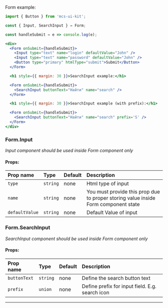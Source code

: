 Form example:

```jsx
import { Button } from 'mcs-ui-kit';

const { Input, SearchInput } = Form;

const handleSubmit = e => console.log(e);

<div>
  <Form onSubmit={handleSubmit}>
    <Input type="text" name="login" defaultValue="John" />
    <Input type="text" name="password" defaultValue="John" />
    <Button type="primary" htmlType="submit">Submit</Button>
  </Form>

  <h1 style={{ margin: 30 }}>SearchInput example:</h1>

  <Form onSubmit={handleSubmit}>
    <SearchInput buttonText="Найти" name="search" />
  </Form>

  <h1 style={{ margin: 30 }}>SearchInput example (with prefix):</h1>

  <Form onSubmit={handleSubmit}>
    <SearchInput buttonText="Найти" name="search" prefix='S' />
  </Form>
</div>
```

### Form.Input
*Input component should be used inside Form component only*

#### Props:

| Prop name       | Type           | Default       | Description                                       |
| :------------- | :------------- | :------------ | :------------------------------------------------- |
| <span class="rsg--name-37">`type`</span> | <span class="rsg--type-39">`string`</span> | none | <div class="rsg--para-40">Html type of input</div> |
| <span class="rsg--name-37">`name`</span> | <span class="rsg--type-39">`string`</span> | none | <div class="rsg--para-40">You must provide this prop due to proper storing value inside Form component state</div> |
| <span class="rsg--name-37">`defaultValue`</span> | <span class="rsg--type-39">`string`</span> | none | <div class="rsg--para-40">Default Value of input</div> |

### Form.SearchInput
*SearchInput component should be used inside Form component only*

#### Props:

| Prop name       | Type           | Default       | Description                                       |
| :------------- | :------------- | :------------ | :------------------------------------------------- |
| <span class="rsg--name-37">`buttonText`</span> | <span class="rsg--type-39">`string`</span> | none | <div class="rsg--para-40">Define the search button text</div> |
| <span class="rsg--name-37">`prefix`</span> | <span class="rsg--type-39">`union`</span> | none | <div class="rsg--para-40">Define prefix for input field. E.g. search icon</div> |

---